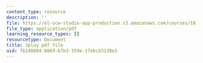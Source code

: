```yaml
---
content_type: resource
description: ''
file: https://ol-ocw-studio-app-production.s3.amazonaws.com/courses/18-06sc-linear-algebra-fall-2011/fb1488040869b7b3359e17ebcb3139e3_QNpj-gOXW9M.pdf
file_type: application/pdf
learning_resource_types: []
resourcetype: Document
title: 3play pdf file
uid: fb148804-0869-b7b3-359e-17ebcb3139e3
---
```

